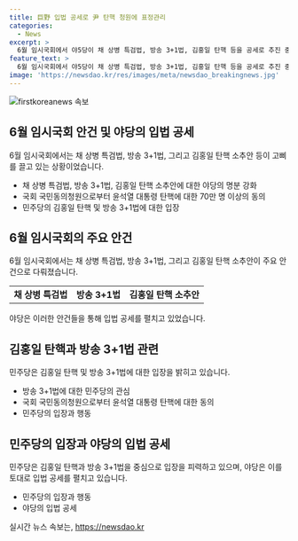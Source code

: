 ```yaml
---
title: 巨野 입법 공세로 尹 탄핵 청원에 표정관리
categories:
  - News
excerpt: >
  6월 임시국회에서 야5당이 채 상병 특검법, 방송 3+1법, 김홍일 탄핵 등을 공세로 추진 중. 민주당은 윤석열 대통령 탄핵에 거리를 두며 표정을 관리하고 있음. 야당은 김홍일 탄핵 소추안에 대한 이유를 제시하며 공세를 강화하는 가운데, 김홍일 방송통신위원장의 사퇴 가능성과 국회의장의 법안 상정 여부, 대정부질문 등이 변수로 떠오름. 민주당은 공식적으로는 윤 대통령 탄핵을 공개 논의하지 않고 있는 상황. 6월 국회 국민동의청원에는 70만명 이상의 동의가 집중되고 있으며, 야당과 혁신당은 윤 대통령 탄핵에 적극적인 모습을 보이고 있음.
feature_text: >
  6월 임시국회에서 야5당이 채 상병 특검법, 방송 3+1법, 김홍일 탄핵 등을 공세로 추진 중. 민주당은 윤석열 대통령 탄핵에 거리를 두며 표정을 관리하고 있음. 야당은 김홍일 탄핵 소추안에 대한 이유를 제시하며 공세를 강화하는 가운데, 김홍일 방송통신위원장의 사퇴 가능성과 국회의장의 법안 상정 여부, 대정부질문 등이 변수로 떠오름. 민주당은 공식적으로는 윤 대통령 탄핵을 공개 논의하지 않고 있는 상황. 6월 국회 국민동의청원에는 70만명 이상의 동의가 집중되고 있으며, 야당과 혁신당은 윤 대통령 탄핵에 적극적인 모습을 보이고 있음.
image: 'https://newsdao.kr/res/images/meta/newsdao_breakingnews.jpg'
---
```


<p><img src="https://newsdao.kr/res/images/meta/newsdao_breakingnews.jpg" alt="firstkoreanews 속보" /></p>

<h2 data-ke-size="size26">6월 임시국회 안건 및 야당의 입법 공세</h2>

<p data-ke-size="size16">6월 임시국회에서는 채 상병 특검법, 방송 3+1법, 그리고 김홍일 탄핵 소추안 등이 고삐를 끌고 있는 상황이었습니다.</p>

<ul>
    <li>채 상병 특검법, 방송 3+1법, 김홍일 탄핵 소추안에 대한 야당의 명분 강화</li>
    <li>국회 국민동의청원으로부터 윤석열 대통령 탄핵에 대한 70만 명 이상의 동의</li>
    <li>민주당의 김홍일 탄핵 및 방송 3+1법에 대한 입장</li>
</ul>

<h2 data-ke-size="size26">6월 임시국회의 주요 안건</h2>

<p data-ke-size="size16">6월 임시국회에서는 채 상병 특검법, 방송 3+1법, 그리고 김홍일 탄핵 소추안이 주요 안건으로 다뤄졌습니다.</p>

<table>
    <tr>
        <td style="text-align: center; height: 17px;"><b>채 상병 특검법</b></td>
        <td style="text-align: center; height: 17px;"><b>방송 3+1법</b></td>
        <td style="text-align: center; height: 17px;"><b>김홍일 탄핵 소추안</b></td>
    </tr>
</table>

<p data-ke-size="size16">야당은 이러한 안건들을 통해 입법 공세를 펼치고 있었습니다.</p>

<h2 data-ke-size="size26">김홍일 탄핵과 방송 3+1법 관련</h2>

<p data-ke-size="size16">민주당은 김홍일 탄핵 및 방송 3+1법에 대한 입장을 밝히고 있습니다.</p>

<ul>
    <li>방송 3+1법에 대한 민주당의 관심</li>
    <li>국회 국민동의청원으로부터 윤석열 대통령 탄핵에 대한 동의</li>
    <li>민주당의 입장과 행동</li>
</ul>

<h2 data-ke-size="size26">민주당의 입장과 야당의 입법 공세</h2>

<p data-ke-size="size16">민주당은 김홍일 탄핵과 방송 3+1법을 중심으로 입장을 피력하고 있으며, 야당은 이를 토대로 입법 공세를 펼치고 있습니다.</p>

<ul>
    <li>민주당의 입장과 행동</li>
    <li>야당의 입법 공세</li>
</ul>
실시간 뉴스 속보는, <a href="https://newsdao.kr" rel="dofollow">https://newsdao.kr</a>


